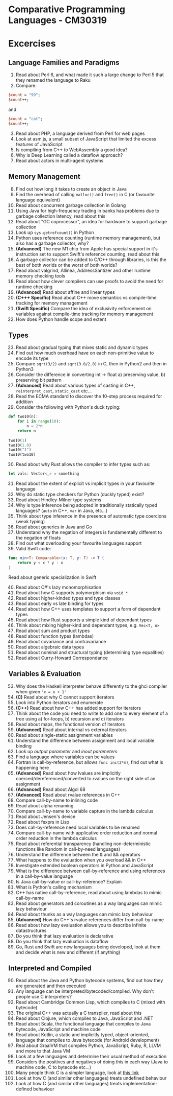 # Comparative Programming Languages - CM30319

# Excercises

## Language Families and Paradigms 

1. Read about Perl 6, and what made it such a large change to Perl 5 that they renamed the language to Raku
2. Compare:

```perl
$count = "99";
$count++;
```
and
```perl
$count = "cat";
$count++;
```

3. Read about PHP, a language derived from Perl for web pages
4. Look at asm.js, a small subset of JavaScript that limited the excess features of JavaScript
5. Is compiling from C++ to WebAssembly a good idea?
6. Why is Deep Learning called a dataflow approach?
7. Read about actors in multi-agent systems

## Memory Management

8. Find out how long it takes to create an object in Java
9. Find the overhead of calling ```malloc()``` and ```free()``` in C (or favourite language equivalent)
10. Read about concurrent garbage collection in Golang
11. Using Java for high-frequency trading in banks has problems due to garbage collection latency, read about this
12. Read about "GC coprocessor", an idea for hardware to support garbage collection
13. Look up ```sys.getrefcount()``` in Python
14. Python uses reference counting (runtime memory management), but also has a garbage collector, why?
15. **(Advanced)** The new M1 chip from Apple has special support in it's instruction set to support Swift's reference counting, read about this
16. A garbage collector can be added to C/C++ through libraries, is this the best of both worlds or the worst of both worlds?
17. Read about valgrind, Allinea, AddressSantizer and other runtime memory checking tools
18. Read about how clever compilers can use proofs to avoid the need for runtime checking
19. **(Advanced)** Read about affine and linear types
20. **(C+++ Specific)** Read about C++ move semantics vs compile-time tracking for memory management
21. **(Swift Specific)** Compare the idea of exclusivity enforcement on variables against compile-time tracking for memory management
22. How does Python handle scope and extent

## Types

23. Read about gradual typing that mixes static and dynamic types
24. Find out how much overhead have on each non-primitive value to encode its type
25. Compare ```sqrt(3/2)``` and ```sqrt(3.0/2.0)``` in C, then in Python2 and then in Python3
26. Consider the difference in converting int -> float a) preserving value, b) preserving bit pattern
27. **(Advanced)** Read about various types of casting in C++, ```reinterpret_cast```, ```static_cast``` etc...
28. Read the ECMA standard to discover the 10-step process required for addition
29. Consider the following with Python's duck typing:

```python
def two10(n):
    for i in range(10):
        n = 2*n
    return n
    
two10(1)
two10(1.0)
two10("1")
two10(two10)
```

30. Read about why Rust allows the compiler to infer types such as:

```rust
let vals: Vector<_> = something
```

31. Read about the extent of explicit vs implicit types in your favourite language
32. Why do static type checkers for Python (duckly typed) exist?
33. Read about Hindley-Milner type systems
34. Why is type inference being adopted in traditionally statically typed languages? (```auto``` in C++, ```var``` in Java, etc...)
35. Think about type inference in the presence of automatic type coercions (weak typing)
36. Read about generics in Java and Go
37. Understand why the negation of integers is fundamentally different to the negation of floats
38. Find out what overloading your favourite languages support
39. Valid Swift code:

```swift
func min<T: Comparable>(x: T, y: T) -> T {
    return y < x ? y : x
}
```
Read about generic specialization in Swift

40. Read about C#'s lazy monomorphisation
41. Read about how C supports polymorphism via ```void *```
42. Read about higher-kinded types and type classes
43. Read about early vs late binding for types
44. Read about how C++ uses templates to support a form of dependant types
45. Read about how Rust supports a simple kind of dependant types
46. Think about mixing higher-kind and dependant types, e.g. ```Vec<T, n>```
47. Read about sum and product types
48. Read about function types (lambdas)
49. Read about covariance and contravariance
50. Read about algebraic data types
51. Read about nominal and structural typing (determining type equalities)
52. Read about Curry-Howard Correspondance

## Variables & Evaluation

53. Why does the Haskell interpreter behave differently to the ghci compiler when given ```'x = x + 1'```
54. **(C)** Read about why C cannot support iterators
55. Look into Python iterators and enumerate
56. **(C++)** Read about how C++ has added support for iterators
57. Think about the code you need to write to add one to every element of a tree using a) for-loops, b) recursion and c) iterators
58. Read about maps, the functional version of iterators
59. **(Advanced)** Read about internal vs external iterators
60. Read about single-static assignment variables
61. Understand the difference between assignment and local variable binding
62. Look up *output parameter* and *inout parameter*s
63. Find a language where variables can be values
64. Fortran is call-by-reference, but allows ```func inc(2*m)```, find out what is happening here
65. **(Advanced)** Read about how lvalues are implicitly coerced/dereferenced/converted to rvalues on the right side of an assignment
66. **(Advanced)** Read about Algol 68
67. **(Advanced)** Read about rvalue references in C++
68. Compare call-by-name to inlining code
69. Read about alpha renaming
70. Compare call-by-name to variable capture in the lambda calculus
71. Read about Jensen's device
72. Read about fexprs in Lisp
73. Does call-by-reference need local variables to be renamed
74. Compare call-by-name with applicative order reduction and normal order reduction in the lambda calculus
75. Read about referential transparency (handling non-deterministic functions like Random in call-by-need languages)
76. Understand the difference between the & and && operators
77. What happens to the evaluation when you overload && in C++
78. Investigate extended boolean operators in Python and JavaScript
79. What is the difference between call-by-reference and using references in a call-by-value language
80. Is Java call-by-value or call-by-reference? Explain
81. What is Python's calling mechanism
82. C++ has native call-by-reference, read about using lambdas to mimic call-by-name
83. Read about generators and coroutines as a way languages can mimic lazy behaviour
84. Read about thunks as a way languages can mimic lazy behaviour
85. **(Advanced)** How do C++'s rvalue references differ from call-by-name
86. Read about how lazy evaluation allows you to describe infinite datastructures
87. Do you think that lazy evaluation is declarative
88. Do you think that lazy evaluation is dataflow
89. Go, Rust and Swift are new languages being developed, look at them and decide what is new and different (if anything)

## Interpreted and Compiled

90. Read about the Java and Python bytecode systems, find out how they are generated and then executed
91. Any language can be interpreted/bytecoded/compiled. Why don't people use C interpreters?
92. Read about Cambridge Common Lisp, which compiles to C (mixed with bytecode)
93. The original C++ was actually a C transpiler, read about this
94. Read about Clojure, which compiles to Java, JavaScript and .NET
95. Read about Scala, the functional language that compiles to Java bytecode, JavaScript and machine code
96. Read about Kotlin, a static and implicitly typed, object-oriented, language that compiles to Java bytecode (for Android development)
97. Real about GraalVM that compiles Python, JavaScript, Ruby, R, LLVM and more to that Java VM
98. Look at a few languages and determine their usual method of execution
99. Considers the positives and negatives of doing this in each way (Java to machine code, C to bytecode etc...)
100. Many people think C is a simpler language, look at [this link](https://www.nayuki.io/page/summary-of-c-cpp-integer-rules)
101. Look at how C (and similar other languages) treats undefined behaviour
102. Look at how C (and similar other languages) treats implementation-defined behaviour
